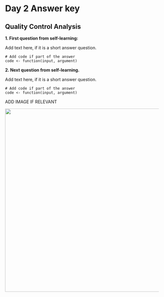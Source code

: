 # Day 2 Answer key 

## Quality Control Analysis

**1. First question from self-learning:**

Add text here, if it is a short answer question.

```
# Add code if part of the answer
code <- function(input, argument)
```

**2. Next question from self-learning.**

Add text here, if it is a short answer question.

```
# Add code if part of the answer
code <- function(input, argument)
```

ADD IMAGE IF RELEVANT

<p align="center">
<img src="../img/" width="600">
</p>
